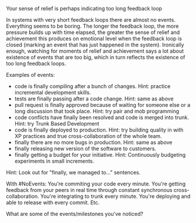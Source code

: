 Your sense of relief is perhaps indicating too long feedback loop

In systems with very short feedback loops there are almost no events. Everything seems to be boring.
The longer the feedback loop, the more pressure builds up with time elapsed, the greater the sense of relief and achievement this produces on emotional level when the feedback loop is closed (marking an event that has just happened in the system).
Ironically enough, watching for moments of relief and achievement says a lot about existence of events that are too big, which in turn reflects the existence of too long feedback loops.

Examples of events:
- code is finally compiling after a bunch of changes. Hint: practice incremental development skills.
- tests are finally passing after a code change. Hint: same as above
- pull request is finally approved because of waiting for someone else or a long discussion that took place. Hint: try pair and mob programming
- code conflicts have finally been resolved and code is merged into trunk. Hint: try Trunk Based Development
- code is finally deployed to production. Hint: try building quality in with XP practices and true cross-collaboration of the whole team.
- finally there are no more bugs in production. Hint: same as above
- finally releasing new version of the software to customers.
- finally getting a budget for your initiative. Hint: Continuously budgeting experiments in small increments.

Hint: Look out for "finally, we managed to..." sentences.

With #NoEvents:
You're commiting your code every minute. You're getting feedback from your peers in real time through constant synchronous cross-collaboration.
You're integrating to trunk every minute. You're deploying and able to release with every commit. Etc.

What are some of the events/milestones you've noticed?